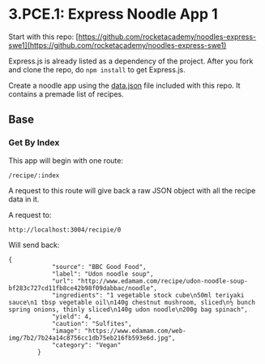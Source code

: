 # 3.PCE.1: Express Noodle App 1

Start with this repo: [https://github.com/rocketacademy/noodles-express-swe1](https://github.com/rocketacademy/noodles-express-swe1)  
  
Express.js is already listed as a dependency of the project. After you fork and clone the repo, do `npm install` to get Express.js.

Create a noodle app using the [data.json](https://github.com/rocketacademy/noodles-express-swe1/blob/main/data.json) file included with this repo. It contains a premade list of recipes.

## Base

### Get By Index

This app will begin with one route:

```text
/recipe/:index
```

A request to this route will give back a raw JSON object with all the recipe data in it.

A request to:

```text
http://localhost:3004/recipie/0
```

Will send back:

```text
{
			"source": "BBC Good Food",
			"label": "Udon noodle soup",
			"url": "http://www.edamam.com/recipe/udon-noodle-soup-bf283c727cd11fb8ce42b98f09dabbac/noodle",
			"ingredients": "1 vegetable stock cube\n50ml teriyaki sauce\n1 tbsp vegetable oil\n140g chestnut mushroom, sliced\n½ bunch spring onions, thinly sliced\n140g udon noodle\n200g bag spinach",
			"yield": 4,
			"caution": "Sulfites",
			"image": "https://www.edamam.com/web-img/7b2/7b24a14c8756cc1db75eb216fb593e6d.jpg",
			"category": "Vegan"
		}
```



